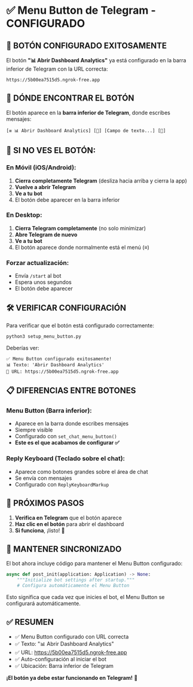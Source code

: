 # ✅ Menu Button de Telegram - CONFIGURADO

## 🎯 **BOTÓN CONFIGURADO EXITOSAMENTE**

El botón **"📊 Abrir Dashboard Analytics"** ya está configurado en la barra inferior de Telegram con la URL correcta:

```
https://5b00ea7515d5.ngrok-free.app
```

## 📱 **DÓNDE ENCONTRAR EL BOTÓN**

El botón aparece en la **barra inferior de Telegram**, donde escribes mensajes:

```
[≡ 📊 Abrir Dashboard Analytics] [📎] [Campo de texto...] [🎤]
```

## 🔄 **SI NO VES EL BOTÓN:**

### **En Móvil (iOS/Android):**
1. **Cierra completamente Telegram** (desliza hacia arriba y cierra la app)
2. **Vuelve a abrir Telegram**
3. **Ve a tu bot**
4. El botón debe aparecer en la barra inferior

### **En Desktop:**
1. **Cierra Telegram completamente** (no solo minimizar)
2. **Abre Telegram de nuevo**
3. **Ve a tu bot**
4. El botón aparece donde normalmente está el menú (≡)

### **Forzar actualización:**
- Envía `/start` al bot
- Espera unos segundos
- El botón debe aparecer

## 🛠️ **VERIFICAR CONFIGURACIÓN**

Para verificar que el botón está configurado correctamente:

```bash
python3 setup_menu_button.py
```

Deberías ver:
```
✅ Menu Button configurado exitosamente!
📊 Texto: 'Abrir Dashboard Analytics'
🔗 URL: https://5b00ea7515d5.ngrok-free.app
```

## 📋 **DIFERENCIAS ENTRE BOTONES**

### **Menu Button (Barra inferior):**
- Aparece en la barra donde escribes mensajes
- Siempre visible
- Configurado con `set_chat_menu_button()`
- **Este es el que acabamos de configurar ✅**

### **Reply Keyboard (Teclado sobre el chat):**
- Aparece como botones grandes sobre el área de chat
- Se envía con mensajes
- Configurado con `ReplyKeyboardMarkup`

## 🚀 **PRÓXIMOS PASOS**

1. **Verifica en Telegram** que el botón aparece
2. **Haz clic en el botón** para abrir el dashboard
3. **Si funciona**, ¡listo! 🎉

## 🔧 **MANTENER SINCRONIZADO**

El bot ahora incluye código para mantener el Menu Button configurado:

```python
async def post_init(application: Application) -> None:
    """Initialize bot settings after startup."""
    # Configura automáticamente el Menu Button
```

Esto significa que cada vez que inicies el bot, el Menu Button se configurará automáticamente.

## ✅ **RESUMEN**

- ✅ Menu Button configurado con URL correcta
- ✅ Texto: "📊 Abrir Dashboard Analytics"  
- ✅ URL: https://5b00ea7515d5.ngrok-free.app
- ✅ Auto-configuración al iniciar el bot
- ✅ Ubicación: Barra inferior de Telegram

**¡El botón ya debe estar funcionando en Telegram!** 🎉